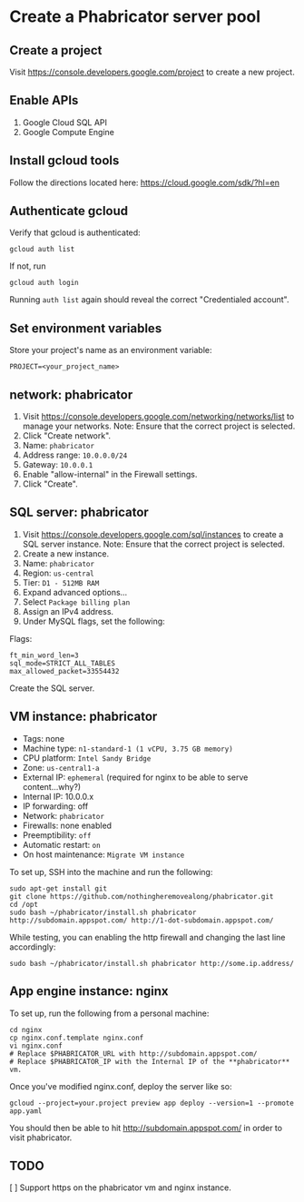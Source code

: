 # Create a Phabricator server pool

## Create a project

Visit https://console.developers.google.com/project to create a new project.

## Enable APIs

1. Google Cloud SQL API
1. Google Compute Engine

## Install gcloud tools

Follow the directions located here: https://cloud.google.com/sdk/?hl=en

## Authenticate gcloud

Verify that gcloud is authenticated:

    gcloud auth list

If not, run

    gcloud auth login

Running `auth list` again should reveal the correct "Credentialed account".

## Set environment variables

Store your project's name as an environment variable:

    PROJECT=<your_project_name>

## network: phabricator

    

1. Visit https://console.developers.google.com/networking/networks/list to manage your networks.
   Note: Ensure that the correct project is selected.
1. Click "Create network".
1. Name: `phabricator`
1. Address range: `10.0.0.0/24`
1. Gateway: `10.0.0.1`
1. Enable "allow-internal" in the Firewall settings.
1. Click "Create".

## SQL server: phabricator

1. Visit https://console.developers.google.com/sql/instances to create a SQL server instance.
   Note: Ensure that the correct project is selected.
1. Create a new instance.
1. Name: `phabricator`
1. Region: `us-central`
1. Tier: `D1 - 512MB RAM`
1. Expand advanced options...
1. Select `Package billing plan`
1. Assign an IPv4 address.
1. Under MySQL flags, set the following:

Flags:

    ft_min_word_len=3
    sql_mode=STRICT_ALL_TABLES
    max_allowed_packet=33554432

Create the SQL server.

## VM instance: phabricator

- Tags: none
- Machine type: `n1-standard-1 (1 vCPU, 3.75 GB memory)`
- CPU platform: `Intel Sandy Bridge`
- Zone: `us-central1-a`
- External IP: `ephemeral` (required for nginx to be able to serve content...why?)
- Internal IP: 10.0.0.x
- IP forwarding: off
- Network: `phabricator`
- Firewalls: none enabled
- Preemptibility: `off`
- Automatic restart: `on`
- On host maintenance: `Migrate VM instance`

To set up, SSH into the machine and run the following:

    sudo apt-get install git
    git clone https://github.com/nothingheremovealong/phabricator.git
    cd /opt
    sudo bash ~/phabricator/install.sh phabricator http://subdomain.appspot.com/ http://1-dot-subdomain.appspot.com/

While testing, you can enabling the http firewall and changing the last line accordingly:

    sudo bash ~/phabricator/install.sh phabricator http://some.ip.address/

## App engine instance: nginx

To set up, run the following from a personal machine:

    cd nginx
    cp nginx.conf.template nginx.conf
    vi nginx.conf
    # Replace $PHABRICATOR_URL with http://subdomain.appspot.com/
    # Replace $PHABRICATOR_IP with the Internal IP of the **phabricator** vm.

Once you've modified nginx.conf, deploy the server like so:

    gcloud --project=your.project preview app deploy --version=1 --promote app.yaml

You should then be able to hit http://subdomain.appspot.com/ in order to visit phabricator.


## TODO

[ ] Support https on the phabricator vm and nginx instance.
